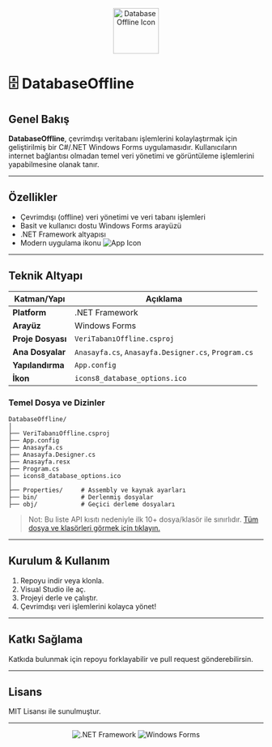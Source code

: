 <p align="center">
  <img src="https://github.com/dogukankosan/DatabaseOffline/raw/main/icons8_database_options.ico" alt="DatabaseOffline Icon" width="90" />
</p>

# 🗄️ DatabaseOffline

## Genel Bakış

**DatabaseOffline**, çevrimdışı veritabanı işlemlerini kolaylaştırmak için geliştirilmiş bir C#/.NET Windows Forms uygulamasıdır. Kullanıcıların internet bağlantısı olmadan temel veri yönetimi ve görüntüleme işlemlerini yapabilmesine olanak tanır.

---

## Özellikler

- Çevrimdışı (offline) veri yönetimi ve veri tabanı işlemleri
- Basit ve kullanıcı dostu Windows Forms arayüzü
- .NET Framework altyapısı
- Modern uygulama ikonu ![App Icon](https://github.com/dogukankosan/DatabaseOffline/raw/main/icons8_database_options.ico)

---

## Teknik Altyapı

| Katman/Yapı        | Açıklama                                           |
|--------------------|----------------------------------------------------|
| **Platform**       | .NET Framework                                     |
| **Arayüz**         | Windows Forms                                      |
| **Proje Dosyası**  | `VeriTabanıOffline.csproj`                         |
| **Ana Dosyalar**   | `Anasayfa.cs`, `Anasayfa.Designer.cs`, `Program.cs`|
| **Yapılandırma**   | `App.config`                                       |
| **İkon**           | `icons8_database_options.ico`                      |

### Temel Dosya ve Dizinler

```
DatabaseOffline/
│
├── VeriTabanıOffline.csproj
├── App.config
├── Anasayfa.cs
├── Anasayfa.Designer.cs
├── Anasayfa.resx
├── Program.cs
├── icons8_database_options.ico
│
├── Properties/     # Assembly ve kaynak ayarları
├── bin/            # Derlenmiş dosyalar
├── obj/            # Geçici derleme dosyaları
```
> Not: Bu liste API kısıtı nedeniyle ilk 10+ dosya/klasör ile sınırlıdır. [Tüm dosya ve klasörleri görmek için tıklayın.](https://github.com/dogukankosan/DatabaseOffline/tree/main)

---

## Kurulum & Kullanım

1. Repoyu indir veya klonla.
2. Visual Studio ile aç.
3. Projeyi derle ve çalıştır.
4. Çevrimdışı veri işlemlerini kolayca yönet!

---

## Katkı Sağlama

Katkıda bulunmak için repoyu forklayabilir ve pull request gönderebilirsin.

---

## Lisans

MIT Lisansı ile sunulmuştur.

---

<p align="center">
  <img src="https://img.shields.io/badge/.NET-Framework-blue?logo=dotnet" alt=".NET Framework" />
  <img src="https://img.shields.io/badge/Windows%20Forms-UI-lightgrey" alt="Windows Forms" />
</p>

